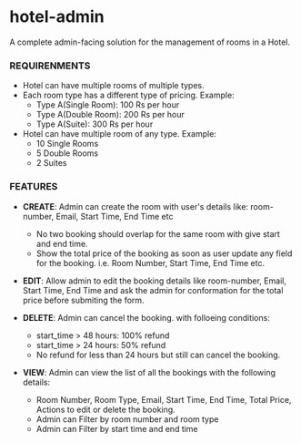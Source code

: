 # hotel-admin

A complete admin-facing solution for the management of rooms in a Hotel.

### REQUIRENMENTS

- Hotel can have multiple rooms of multiple types.
- Each room type has a different type of pricing. Example:
  - Type A(Single Room): 100 Rs per hour
  - Type A(Double Room): 200 Rs per hour
  - Type A(Suite): 300 Rs per hour
- Hotel can have multiple room of any type. Example:
  - 10 Single Rooms
  - 5 Double Rooms
  - 2 Suites

### FEATURES

- **CREATE**: Admin can create the room with user's details like: room-number, Email, Start Time, End Time etc

  - No two booking should overlap for the same room with give start and end time.
  - Show the total price of the booking as soon as user update any field for the booking. i.e. Room Number, Start Time, End Time etc.

- **EDIT**: Allow admin to edit the booking details like room-number, Email, Start Time, End Time and ask the admin for conformation for the total price before submiting the form.

- **DELETE**: Admin can cancel the booking. with folloeing conditions:

  - start_time > 48 hours: 100% refund
  - start_time > 24 hours: 50% refund
  - No refund for less than 24 hours but still can cancel the booking.

- **VIEW**: Admin can view the list of all the bookings with the following details:

  - Room Number, Room Type, Email, Start Time, End Time, Total Price, Actions to edit or delete the booking.
  - Admin can Filter by room number and room type
  - Admin can Filter by start time and end time

